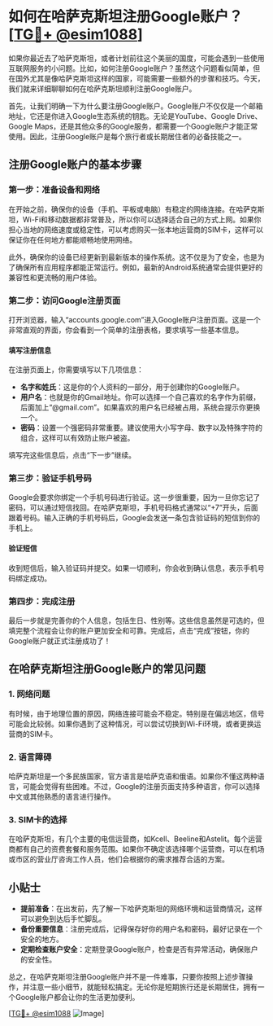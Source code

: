 # 如何在哈萨克斯坦注册Google账户？[[TG💪+ @esim1088](https://t.me/s/esim1088)]

如果你最近去了哈萨克斯坦，或者计划前往这个美丽的国度，可能会遇到一些使用互联网服务的小问题。比如，如何注册Google账户？虽然这个问题看似简单，但在国外尤其是像哈萨克斯坦这样的国家，可能需要一些额外的步骤和技巧。今天，我们就来详细聊聊如何在哈萨克斯坦顺利注册Google账户。

首先，让我们明确一下为什么要注册Google账户。Google账户不仅仅是一个邮箱地址，它还是你进入Google生态系统的钥匙。无论是YouTube、Google Drive、Google Maps，还是其他众多的Google服务，都需要一个Google账户才能正常使用。因此，注册Google账户是每个旅行者或长期居住者的必备技能之一。

## 注册Google账户的基本步骤

### 第一步：准备设备和网络

在开始之前，确保你的设备（手机、平板或电脑）有稳定的网络连接。在哈萨克斯坦，Wi-Fi和移动数据都非常普及，所以你可以选择适合自己的方式上网。如果你担心当地的网络速度或稳定性，可以考虑购买一张本地运营商的SIM卡，这样可以保证你在任何地方都能顺畅地使用网络。

此外，确保你的设备已经更新到最新版本的操作系统。这不仅是为了安全，也是为了确保所有应用程序都能正常运行。例如，最新的Android系统通常会提供更好的兼容性和更流畅的用户体验。

### 第二步：访问Google注册页面

打开浏览器，输入“accounts.google.com”进入Google账户注册页面。这是一个非常直观的界面，你会看到一个简单的注册表格，要求填写一些基本信息。

#### 填写注册信息

在注册页面上，你需要填写以下几项信息：

- **名字和姓氏**：这是你的个人资料的一部分，用于创建你的Google账户。
- **用户名**：也就是你的Gmail地址。你可以选择一个自己喜欢的名字作为前缀，后面加上“@gmail.com”。如果喜欢的用户名已经被占用，系统会提示你更换一个。
- **密码**：设置一个强密码非常重要。建议使用大小写字母、数字以及特殊字符的组合，这样可以有效防止账户被盗。

填写完这些信息后，点击“下一步”继续。

### 第三步：验证手机号码

Google会要求你绑定一个手机号码进行验证。这一步很重要，因为一旦你忘记了密码，可以通过短信找回。在哈萨克斯坦，手机号码格式通常以“+7”开头，后面跟着号码。输入正确的手机号码后，Google会发送一条包含验证码的短信到你的手机上。

#### 验证短信

收到短信后，输入验证码并提交。如果一切顺利，你会收到确认信息，表示手机号码绑定成功。

### 第四步：完成注册

最后一步就是完善你的个人信息，包括生日、性别等。这些信息虽然是可选的，但填完整个流程会让你的账户更加安全和可靠。完成后，点击“完成”按钮，你的Google账户就正式注册成功了！

## 在哈萨克斯坦注册Google账户的常见问题

### 1. 网络问题

有时候，由于地理位置的原因，网络连接可能会不稳定。特别是在偏远地区，信号可能会比较弱。如果你遇到了这种情况，可以尝试切换到Wi-Fi环境，或者更换运营商的SIM卡。

### 2. 语言障碍

哈萨克斯坦是一个多民族国家，官方语言是哈萨克语和俄语。如果你不懂这两种语言，可能会觉得有些困难。不过，Google的注册页面支持多种语言，你可以选择中文或其他熟悉的语言进行操作。

### 3. SIM卡的选择

在哈萨克斯坦，有几个主要的电信运营商，如Kcell、Beeline和Astelit。每个运营商都有自己的资费套餐和服务范围。如果你不确定该选择哪个运营商，可以在机场或市区的营业厅咨询工作人员，他们会根据你的需求推荐合适的方案。

## 小贴士

- **提前准备**：在出发前，先了解一下哈萨克斯坦的网络环境和运营商情况，这样可以避免到达后手忙脚乱。
- **备份重要信息**：注册完成后，记得保存好你的用户名和密码，最好记录在一个安全的地方。
- **定期检查账户安全**：定期登录Google账户，检查是否有异常活动，确保账户的安全性。

总之，在哈萨克斯坦注册Google账户并不是一件难事，只要你按照上述步骤操作，并注意一些小细节，就能轻松搞定。无论你是短期旅行还是长期居住，拥有一个Google账户都会让你的生活更加便利。

[[TG💪+ @esim1088](https://t.me/s/esim1088) ![Image](https://i.postimg.cc/4NQfJmqS/Snipaste-2025-05-13-00-14-12.png)]